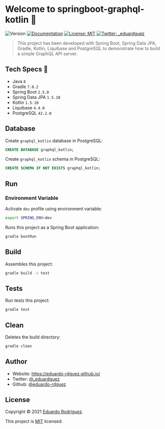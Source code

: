 # Welcome to springboot-graphql-kotlin 🚀
![Version](https://img.shields.io/badge/version-0.0.1-blue.svg?cacheSeconds=2592000)
[![Documentation](https://img.shields.io/badge/documentation-yes-brightgreen.svg)](https://github.com/kefranabg/readme-md-generator#readme)
[![License: MIT](https://img.shields.io/github/license/eduardo-rdguez/springboot-graphql-kotlin)](./LICENSE)
[![Twitter: \_eduardguez](https://img.shields.io/twitter/follow/_eduardguez.svg?style=social)](https://twitter.com/_eduardguez)

> This project has been developed with Spring Boot, Spring Data JPA, Gradle, Kotlin, Liquibase and PostgreSQL to demonstrate how to build a simple GraphQL API server.
## Tech Specs 🔖

- Java `8`
- Gradle `7.0.2`
- Spring Boot `2.5.0`
- Spring Data JPA `1.5.10`
- Kotlin `1.5.10`
- Liquibase `4.4.0`
- PostgreSQL `42.2.0`

## Database

Create `graphql_kotlin` database in PostgreSQL:

```sql
CREATE DATABASE graphql_kotlin;
```

Create `graphql_kotlin` schema in PostgreSQL:

```sql
CREATE SCHEMA IF NOT EXISTS graphql_kotlin;
```

## Run
### Environment Variable

Activate `dev` profile using environment variable:

```sh
export SPRING_ENV=dev
```

Runs this project as a Spring Boot application:

```sh
gradle bootRun
```

## Build

Assembles this project:

```sh
gradle build -x test
```

## Tests

Run tests this project:

```sh
gradle test
```

## Clean

Deletes the build directory:

```sh
gradle clean
```

## Author

* Website: https://eduardo-rdguez.github.io/
* Twitter: [@\_eduardguez](https://twitter.com/\_eduardguez)
* Github: [@eduardo-rdguez](https://github.com/eduardo-rdguez)

## License

Copyright © 2021 [Eduardo Rodríguez](https://github.com/eduardo-rdguez).

This project is [MIT](https://github.com/eduardo-rdguez/springboot-graphql-kotlin/blob/main/LICENSE) licensed.